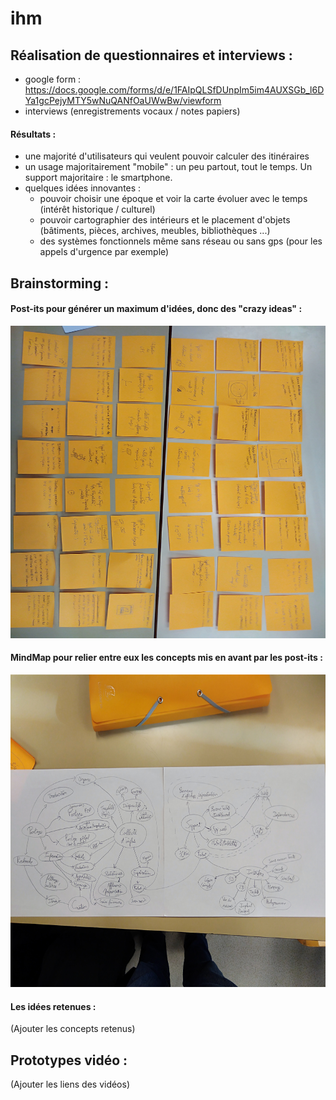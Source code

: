 # ihm

## Réalisation de questionnaires et interviews :
 * google form : https://docs.google.com/forms/d/e/1FAIpQLSfDUnpIm5im4AUXSGb_l6DYa1gcPejyMTY5wNuQANfOaUWwBw/viewform
 * interviews (enregistrements vocaux / notes papiers)
 
#### Résultats :
 * une majorité d'utilisateurs qui veulent pouvoir calculer des itinéraires
 * un usage majoritairement "mobile" : un peu partout, tout le temps. Un support majoritaire : le smartphone.
 * quelques idées innovantes :
    * pouvoir choisir une époque et voir la carte évoluer avec le temps (intérêt historique / culturel)
    * pouvoir cartographier des intérieurs et le placement d'objets (bâtiments, pièces, archives, meubles, bibliothèques ...)
    * des systèmes fonctionnels même sans réseau ou sans gps (pour les appels d'urgence par exemple)
 
## Brainstorming :

#### Post-its pour générer un maximum d'idées, donc des "crazy ideas" :
<img src="./IHM_brainstorming_post_its.jpg" width="800" height="500">


#### MindMap pour relier entre eux les concepts mis en avant par les post-its :

<img src="./IHM_MingMap.jpg" width="800" height="500">


#### Les idées retenues :

(Ajouter les concepts retenus)

## Prototypes vidéo :

(Ajouter les liens des vidéos)
